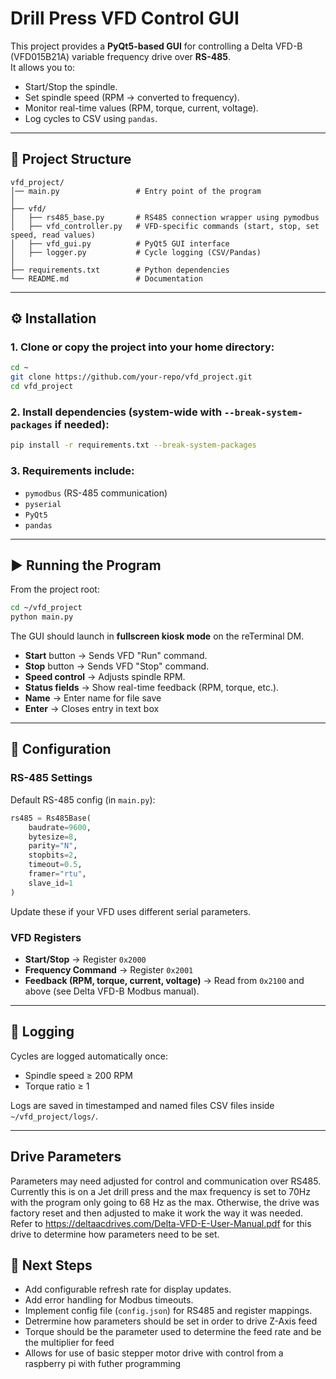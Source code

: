 # Drill Press VFD Control GUI

This project provides a **PyQt5-based GUI** for controlling a Delta VFD-B (VFD015B21A) variable frequency drive over **RS-485**.  
It allows you to:

- Start/Stop the spindle.
- Set spindle speed (RPM → converted to frequency).
- Monitor real-time values (RPM, torque, current, voltage).
- Log cycles to CSV using `pandas`.

---

## 📂 Project Structure

```
vfd_project/
│── main.py                 # Entry point of the program
│
├── vfd/
│   ├── rs485_base.py       # RS485 connection wrapper using pymodbus
│   ├── vfd_controller.py   # VFD-specific commands (start, stop, set speed, read values)
│   ├── vfd_gui.py          # PyQt5 GUI interface
│   ├── logger.py           # Cycle logging (CSV/Pandas)
│
├── requirements.txt        # Python dependencies
└── README.md               # Documentation
```

---

## ⚙️ Installation

### 1. Clone or copy the project into your home directory:
```bash
cd ~
git clone https://github.com/your-repo/vfd_project.git
cd vfd_project
```

### 2. Install dependencies (system-wide with `--break-system-packages` if needed):
```bash
pip install -r requirements.txt --break-system-packages
```

### 3. Requirements include:
- `pymodbus` (RS-485 communication)
- `pyserial`
- `PyQt5`
- `pandas`

---

## ▶️ Running the Program

From the project root:
```bash
cd ~/vfd_project
python main.py
```

The GUI should launch in **fullscreen kiosk mode** on the reTerminal DM.  
- **Start** button → Sends VFD "Run" command.  
- **Stop** button → Sends VFD "Stop" command.  
- **Speed control** → Adjusts spindle RPM.  
- **Status fields** → Show real-time feedback (RPM, torque, etc.).  
- **Name** -> Enter name for file save
- **Enter** -> Closes entry in text box

---

## 🔧 Configuration

### RS-485 Settings
Default RS-485 config (in `main.py`):
```python
rs485 = Rs485Base(
    baudrate=9600,
    bytesize=8,
    parity="N",
    stopbits=2,
    timeout=0.5,
    framer="rtu",
    slave_id=1
)
```
Update these if your VFD uses different serial parameters.

### VFD Registers
- **Start/Stop** → Register `0x2000`
- **Frequency Command** → Register `0x2001`
- **Feedback (RPM, torque, current, voltage)** → Read from `0x2100` and above (see Delta VFD-B Modbus manual).

---

## 📝 Logging

Cycles are logged automatically once:
- Spindle speed ≥ 200 RPM  
- Torque ratio ≥ 1  

Logs are saved in timestamped and named files CSV files inside `~/vfd_project/logs/`.

---

## Drive Parameters

Parameters may need adjusted for control and communication over RS485. Currently this is on a Jet drill press and the max frequency is set to 70Hz with the program only going to 68 Hz as the max. Otherwise, the drive was factory reset and then adjusted to make it work the way it was needed. Refer to https://deltaacdrives.com/Delta-VFD-E-User-Manual.pdf for this drive to determine how parameters need to be set. 

## 🚀 Next Steps
- Add configurable refresh rate for display updates.
- Add error handling for Modbus timeouts.
- Implement config file (`config.json`) for RS485 and register mappings.
- Detrermine how parameters should be set in order to drive Z-Axis feed
- Torque should be the parameter used to determine the feed rate and be the multiplier for feed
- Allows for use of basic stepper motor drive with control from a raspberry pi with futher programming 
